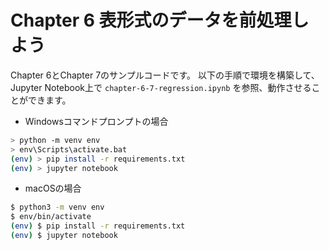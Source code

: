 # Chapter 6 表形式のデータを前処理しよう

Chapter 6とChapter 7のサンプルコードです。
以下の手順で環境を構築して、Jupyter Notebook上で `chapter-6-7-regression.ipynb` を参照、動作させることができます。

* Windowsコマンドプロンプトの場合

```bash
> python -m venv env
> env\Scripts\activate.bat
(env) > pip install -r requirements.txt
(env) > jupyter notebook
```

* macOSの場合

```bash
$ python3 -m venv env
$ env/bin/activate
(env) $ pip install -r requirements.txt
(env) $ jupyter notebook
```
